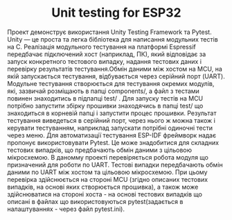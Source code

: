 <h1 align="center">
  Unit testing for ESP32
</h1>

  Проект демонструє використання Unity Testing Framework та Pytest. Unity — це проста та легка бібліотека для написання модульних тестів на C. Реалізація модульного тестування на платформі Espressif передбачає підключений хост (наприклад, ПК), який відповідає за запуск конкретного тестового випадку, надання тестових даних і перевірку результатів тестування.Обмін даними між хостом на MCU, на якій запускається тестування, відбувається через серійний порт (UART). Модульне тестування створюється для тестування окремих модулів, які, зазвичай розміщають в папці components/, а файл з тестами повинен знаходитись в підпапці test/ . Для запуску тестів на MCU потрібно запустити збірку прошивки знаходячись в папці test/ що знаходиться в корневій папці і запустити процес прошивки. Результат тестування виведеться в серійний порт, через нього ж можна також і керувати тестуванням, наприклад запускати потрібні одиночні тести через меню. Для автоматизації тестування ESP-IDF фреймворк надає пропонує використовувати Pytest. Це може знадобитися для складних тестових випадків, що предбачають обмін даними з цільовою мікросхемою. В даномму проекті перевіряється робота модуля що призначений для роботи по UART. Тестові випадки передбачають обмін даними по UART між хостом та цільовою мікросхемою. При цьому перевірка здійснюється на стороні MCU (згідно описаних тестових випадків, на основі яких створюється прошивка), а також може здійснюватися на стороні хоста - на основі тестових випадків що описані в файлах що використовуються pytest(задається в налаштуваннях - через файл pytest.ini).

